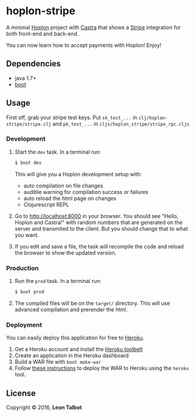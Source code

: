 # hoplon-stripe

A minimal [Hoplon][4] project with [Castra][2] that shows a [Stripe][8] integration for both front-end and back-end.

You can now learn how to accept payments with Hoplon! Enjoy! 

## Dependencies

- java 1.7+
- [boot][1]

## Usage
First off, grab your stripe test keys. Put `sk_test_...` in `clj/hoplon-stripe/stripe.clj` and `pk_test_...` in `cljs/hoplon_stripe/stripe_rpc.cljs`
### Development
1. Start the `dev` task. In a terminal run:
    ```bash
    $ boot dev
    ```
    This will give you a  Hoplon development setup with:
    - auto compilation on file changes
    - audible warning for compilation success or failures
    - auto reload the html page on changes
    - Clojurescript REPL

2. Go to [http://localhost:8000][3] in your browser. You should see "Hello,
Hoplon and Castra!" with random numbers that are generated on the server and
transmited to the client. But you should change that to what you want.

3. If you edit and save a file, the task will recompile the code and reload the
   browser to show the updated version.

### Production
1. Run the `prod` task. In a terminal run:
    ```bash
    $ boot prod
    ```
2. The compiled files will be on the `target/` directory. This will use
   advanced compilation and prerender the html.

### Deployment

You can easily deploy this application for free to [Heroku][5].

1. Get a Heroku account and install the [Heroku toolbelt][6]
1. Create an application in the Heroku dashboard
1. Build a WAR file with `boot make-war`
1. Follow [these instructions][7] to deploy the WAR to Heroku using the `heroku` tool.

## License

Copyright © 2016, **Leon Talbot**

[1]: http://boot-clj.com
[2]: https://github.com/hoplon/castra
[3]: http://localhost:8000
[4]: https://hoplon.io
[5]: https://www.heroku.com/
[6]: https://toolbelt.heroku.com/
[7]: https://devcenter.heroku.com/articles/war-deployment#deployment-with-the-heroku-toolbelt
[8]: https://stripe.com
